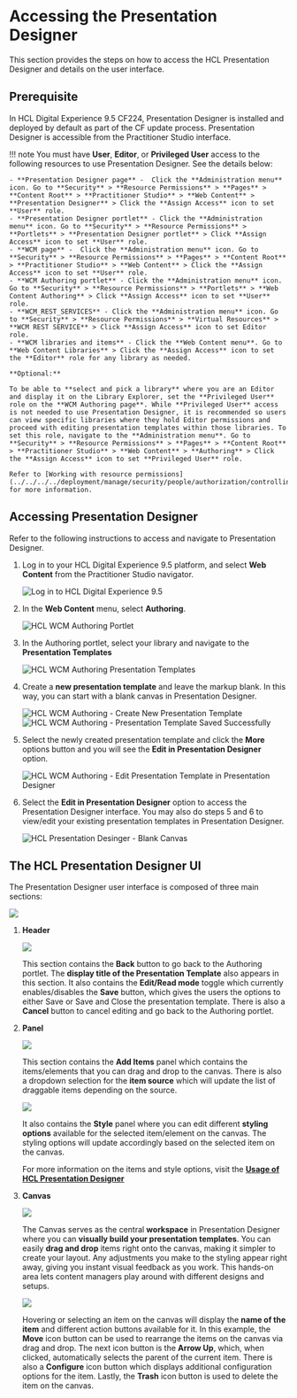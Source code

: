 # Accessing the Presentation Designer

This section provides the steps on how to access the HCL Presentation Designer and details on the user interface.

## Prerequisite

In HCL Digital Experience 9.5 CF224, Presentation Designer is installed and deployed by default as part of the CF update process. Presentation Designer is accessible from the Practitioner Studio interface.


!!! note
    You must have **User**, **Editor**, or **Privileged User** access to the following resources to use Presentation Designer. See the details below:

    - **Presentation Designer page** -  Click the **Administration menu** icon. Go to **Security** > **Resource Permissions** > **Pages** > **Content Root** > **Practitioner Studio** > **Web Content** > **Presentation Designer** > Click the **Assign Access** icon to set **User** role.
    - **Presentation Designer portlet** - Click the **Administration menu** icon. Go to **Security** > **Resource Permissions** > **Portlets** > **Presentation Designer portlet** > Click **Assign Access** icon to set **User** role.
    - **WCM page** -  Click the **Administration menu** icon. Go to **Security** > **Resource Permissions** > **Pages** > **Content Root** > **Practitioner Studio** > **Web Content** > Click the **Assign Access** icon to set **User** role.
    - **WCM Authoring portlet** - Click the **Administration menu** icon. Go to **Security** > **Resource Permissions** > **Portlets** > **Web Content Authoring** > Click **Assign Access** icon to set **User** role.
    - **WCM_REST_SERVICES** - Click the **Administration menu** icon. Go to **Security** > **Resource Permissions** > **Virtual Resources** > **WCM REST SERVICE** > Click **Assign Access** icon to set Editor role.
    - **WCM libraries and items** - Click the **Web Content menu**. Go to **Web Content Libraries** > Click the **Assign Access** icon to set the **Editor** role for any library as needed. 

    **Optional:**

    To be able to **select and pick a library** where you are an Editor and display it on the Library Explorer, set the **Privileged User** role on the **WCM Authoring page**. While **Privileged User** access is not needed to use Presentation Designer, it is recommended so users can view specific libraries where they hold Editor permissions and proceed with editing presentation templates within those libraries. To set this role, navigate to the **Administration menu**. Go to **Security** > **Resource Permissions** > **Pages** > **Content Root** > **Practitioner Studio** > **Web Content** > **Authoring** > Click the **Assign Access** icon to set **Privileged User** role.

    Refer to [Working with resource permissions](../../../../deployment/manage/security/people/authorization/controlling_access/working_with_resource_permission/index.md) for more information.


## Accessing Presentation Designer

Refer to the following instructions to access and navigate to Presentation Designer.

1.  Log in to your HCL Digital Experience 9.5 platform, and select **Web Content** from the Practitioner Studio navigator.

    ![](../../../../assets/HCL_DX_95_Practitioner_Studio_interface.png "Log in to HCL Digital Experience 9.5")

2.  In the **Web Content** menu, select **Authoring**. 

    ![](../../../../assets/HCL_WCM_Authoring_Portlet.png "HCL WCM Authoring Portlet")

3.  In the Authoring portlet, select your library and navigate to the **Presentation Templates**

    ![](../../../../assets/HCL_WCM_Authoring_Presentation_Templates.png "HCL WCM Authoring Presentation Templates")

4.  Create a **new presentation template** and leave the markup blank. In this way, you can start with a blank canvas in Presentation Designer.

    ![](../../../../assets/HCL_WCM_Authoring_Create_Presentation_Template.png "HCL WCM Authoring - Create New Presentation Template")
    ![](../../../../assets/HCL_WCM_Authoring_Presentation_Template_saved_success.png "HCL WCM Authoring - Presentation Template Saved Successfully")

5. Select the newly created presentation template and click the **More** options button and you will see the **Edit in Presentation Designer** option.

    ![](../../../../assets/HCL_WCM_Authoring_Presentation_Template_Edit_in_Presentation_Designer.png "HCL WCM Authoring - Edit Presentation Template in Presentation Designer")

6. Select the **Edit in Presentation Designer** option to access the Presentation Designer interface. You may also do steps 5 and 6 to view/edit your existing presentation templates in Presentation Designer.

    ![](../../../../assets/HCL_Presentation_Desinger_Blank_Canvas.png "HCL Presentation Desinger - Blank Canvas")


## The HCL Presentation Designer UI

The Presentation Designer user interface is composed of three main sections:

![](../../../../assets/HCL_Presentation_Designer_User_Interface.png)

1.  **Header**

    ![](../../../../assets/HCL_Presentation_Designer_Header.png)

    This section contains the **Back** button to go back to the Authoring portlet. The **display title of the Presentation Template** also appears in this section. It also contains the **Edit/Read mode** toggle which currently enables/disables the **Save** button, which gives the users the options to either Save or Save and Close the presentation template. There is also a **Cancel** button to cancel editing and go back to the Authoring portlet.

2.  **Panel**
    
    ![](../../../../assets/HCL_Presentation_Designer_Add_Items_Panel.png)

    This section contains the **Add Items** panel which contains the items/elements that you can drag and drop to the canvas. There is also a dropdown selection for the **item source** which will update the list of draggable items depending on the source. 
    
    ![](../../../../assets/HCL_Presentation_Designer_Style_Panel.png)

    It also contains the **Style** panel where you can edit different **styling options** available for the selected item/element on the canvas. The styling options will update accordingly based on the selected item on the canvas. 
    
    For more information on the items and style options, visit the **[Usage of HCL Presentation Designer](../usage/index.md)**

3.  **Canvas**

    ![](../../../../assets/HCL_Presentation_Designer_Canvas.png)

    The Canvas serves as the central **workspace** in Presentation Designer where you can **visually build your presentation templates**. You can easily **drag and drop** items right onto the canvas, making it simpler to create your layout. Any adjustments you make to the styling appear right away, giving you instant visual feedback as you work. This hands-on area lets content managers play around with different designs and setups.

    ![](../../../../assets/HCL_Presentation_Designer_Canvas_Item.png)

    Hovering or selecting an item on the canvas will display the **name of the item** and different action buttons available for it. In this example, the **Move** icon button can be used to rearrange the items on the canvas via drag and drop. The next icon button is the **Arrow Up**, which, when clicked, automatically selects the parent of the current item. There is also a **Configure** icon button which displays additional configuration options for the item. Lastly, the **Trash** icon button is used to delete the item on the canvas.